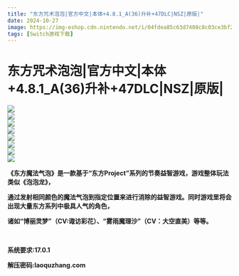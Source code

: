 ```yaml
---
title: "东方咒术泡泡|官方中文|本体+4.8.1_A(36)升补+47DLC|NSZ|原版|"
date: 2024-10-27
image: https://img-eshop.cdn.nintendo.net/i/04fdea85c63d7408c8c03ce3bf21070e024d6a4506bd81162f539f92bc66bd7a.jpg?w=1000
tags: [Switch游戏下载]
---
```


# 东方咒术泡泡|官方中文|本体+4.8.1_A(36)升补+47DLC|NSZ|原版|

<p><img src="https://img-eshop.cdn.nintendo.net/i/04fdea85c63d7408c8c03ce3bf21070e024d6a4506bd81162f539f92bc66bd7a.jpg?w=1000"/><br/>
<img src="https://img-eshop.cdn.nintendo.net/i/5ec825d35a820ae5ae82cf2a9bef4bcf4455e8532646478689860e98ad3e4a55.jpg?w=1000"/><br/>
<img src="https://img-eshop.cdn.nintendo.net/i/1ecbd19b639bb4d3d03375ff5366babb2bbc806133721be1e2e03bb8e445b021.jpg?w=1000"/><br/>
<img src="https://img-eshop.cdn.nintendo.net/i/21fa42c20081de9168870f97ef3f59bfb828783aaec3353ceebc65b8473b8bbe.jpg?w=1000"/><br/>
<img src="https://img-eshop.cdn.nintendo.net/i/ababebf0e8876e2a62035362844680c22971bfdde90296af76c83469109d8391.jpg?w=1000"/><br/>
<img src="https://img-eshop.cdn.nintendo.net/i/ada7838854e2f5e781d7f9a0f6a9fa99445ddaa75cdd99041b32709414f88c31.jpg?w=1000"/><br/>
<img src="https://img-eshop.cdn.nintendo.net/i/9b367923a26009d62f66b321346eeaa937e8a9985a32dc88a0a286cf9cb98f72.jpg?w=1000"/><br/>
<img src="https://store-jp.nintendo.com/dw/image/v2/BFGJ_PRD/on/demandware.static/-/Sites-all-master-catalog/ja_JP/dw0f9201f6/products/D70010000024387/screenShot/7f713d573aff9472dccaf7c84a58a2957f1c19b20c76161aad2d09bf4f26b4e0.jpg?sw=1368&amp;strip=false"/></p>
<p><strong> 《东方魔法气泡》是一款基于“东方Project”系列的节奏益智游戏，游戏整体玩法类似《泡泡龙》，</strong></p>
<p><strong>通过发射相同颜色的魔法气泡到指定位置来进行消除的益智游戏。同时游戏里将会出现大量东方系列中极具人气的角色，</strong></p>
<p><strong>诸如“博丽灵梦”（CV:诹访彩花）、“雾雨魔理沙”（CV：大空直美）等等。</strong></p>
<p> </p>
<p><strong>系统要求:17.0.1</strong></p>
<p><strong>解压密码:laoquzhang.com</strong></p>
<p><strong></strong></p>
<p><strong></strong></p>
